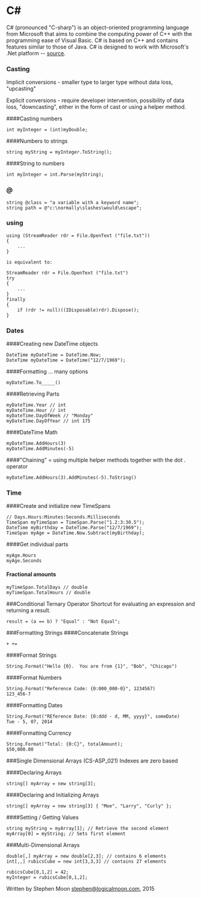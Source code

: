 # C&#35;

C# (pronounced "C-sharp") is an object-oriented programming language from 
Microsoft that aims to combine the computing power of C++ with the programming 
ease of Visual Basic. C# is based on C++ and contains features similar to 
those of Java. C# is designed to work with Microsoft's .Net platform -- 
[source](http://searchwindevelopment.techtarget.com/definition/C).

### Casting

Implicit conversions - smaller type to larger type without data loss, "upcasting"
 
Explicit conversions - require developer intervention, possibility of data loss, "downcasting", either in the form of cast or using a helper method.
 
####Casting numbers
```
int myInteger = (int)myDouble;
```
 
####Numbers to strings
```
string myString = myInteger.ToString();
```
 
####String to numbers
```
int myInteger = int.Parse(myString);
```

### @
```
string @class = "a variable with a keyword name";
string path = @"c:\normally\slashes\would\escape";
```

### using
```
using (StreamReader rdr = File.OpenText ("file.txt"))
{
    ...
}

is equivalent to:

StreamReader rdr = File.OpenText ("file.txt")
try 
{
    ...
}
finally
{
    if (rdr != null)((IDisposable)rdr).Dispose();
}
```

### Dates
####Creating new DateTime objects
```
DateTime myDateTime = DateTime.Now;
DateTime myDateTime = DateTime("12/7/1969");
```

####Formatting ... many options
```
myDateTime.To_____()
```

####Retrieving Parts
```
myDateTime.Year // int
myDateTime.Hour // int
myDateTime.DayOfWeek // "Monday"
myDateTime.DayOfYear // int 175
```

####DateTime Math
```
myDateTime.AddHours(3)
myDateTime.AddMinutes(-5)
```

####"Chaining" = using multiple helper methods together with the dot . operator
```
myDateTime.AddHours(3).AddMinutes(-5).ToString() 
```

### Time
####Create and initialize new TimeSpans
````
// Days.Hours:Minutes:Seconds.Milliseconds
TimeSpan myTimeSpan = TimeSpan.Parse("1.2:3:30.5");
DateTime myBirthday = DateTime.Parse("12/7/1969");
TimeSpan myAge = DateTime.Now.Subtract(myBirthday);
````

####Get individual parts
```
myAge.Hours
myAge.Seconds
```

#### Fractional amounts
```
myTimeSpan.TotalDays // double
myTimeSpan.TotalHours // double 
```

###Conditional Ternary Operator
Shortcut for evaluating an expression and returning a result.
```
result = (a == b) ? "Equal" : "Not Equal";
```

###Formatting Strings
####Concatenate Strings
```
+ +=
```
 
####Format Strings
```
String.Format("Hello {0}.  You are from {1}", "Bob", "Chicago")
```
 
####Format Numbers
```
String.Format("Reference Code: {0:000_000-0}", 1234567)
123_456-7
```
 
####Formatting Dates
```
String.Format("REference Date: {0:ddd - d, MM, yyyy}", someDate)
Tue - 5, 07, 2014
```

####Formatting Currency
```
String.Format("Total: {0:C}", totalAmount);
$50,000.00
```

###Single Dimensional Arrays (CS-ASP_021)
Indexes are zero based
 
####Declaring Arrays
```
string[] myArray = new string[3];
```
 
####Declaring and Initializing Arrays
```
string[] myArray = new string[3] { "Moe", "Larry", "Curly" };
```
 
####Setting / Getting Values
```
string myString = myArray[1]; // Retrieve the second element
myArray[0] = myString; // Sets first element
```

###Multi-Dimensional Arrays

```
double[,] myArray = new double[2,3]; // contains 6 elements
int[,,] rubicsCube = new int[3,3,3] // contains 27 elements

rubicsCube[0,1,2] = 42;
myInteger = rubicsCube[0,1,2];
``` 

Written by Stephen Moon stephen@logicalmoon.com, 2015
